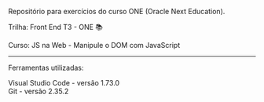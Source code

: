 Repositório para exercícios do curso ONE (Oracle Next Education).


Trilha: Front End T3 - ONE &#128218;

Curso: JS na Web - Manipule o DOM com JavaScript

______________________________________________________________
Ferramentas utilizadas:

Visual Studio Code - versão 1.73.0<br>
Git - versão 2.35.2
